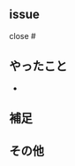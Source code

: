 ## issue 
<!-- 対応するissue番号を記述する -->
close #

## やったこと 
+ 

## 補足
<!-- レビューをする際に見てほしい点、ローカル環境で試す際の注意点、など -->

## その他 
